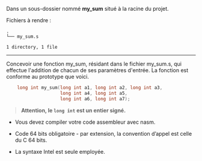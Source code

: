 Dans un sous-dossier nommé **my_sum** situé à la racine du projet.

Fichiers à rendre :

```
.
└── my_sum.s

1 directory, 1 file
```

---
Concevoir une fonction my_sum, résidant dans le fichier my_sum.s, qui effectue l'addition de chacun de ses paramètres d'entrée. La fonction est conforme au prototype que voici.
```cpp
    long int my_sum(long int a1, long int a2, long int a3,
                    long int a4, long int a5,
                    long int a6, long int a7);
```
> **Attention, le ``long int`` est un entier signé.**

- Vous devez compiler votre code assembleur avec nasm.

- Code 64 bits obligatoire - par extension, la convention d’appel est celle du C 64 bits.  

- La syntaxe Intel est seule employée. 


